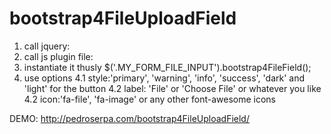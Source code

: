 # bootstrap4FileUploadField
1. call jquery:
2. call js plugin file: <script src="js/bootstrap4FileUploadField.js"></script>
3. instantiate it thusly $('.MY_FORM_FILE_INPUT').bootstrap4FileField(); 
4. use options
4.1 style:'primary', 'warning', 'info', 'success', 'dark' and 'light' for the button
4.2 label: 'File' or 'Choose File' or whatever you like
4.2 icon:'fa-file', 'fa-image' or any other font-awesome icons

DEMO:
<a href="http://pedroserpa.com/bootstrap4FileUploadField/" target="_blank">http://pedroserpa.com/bootstrap4FileUploadField/</a>
